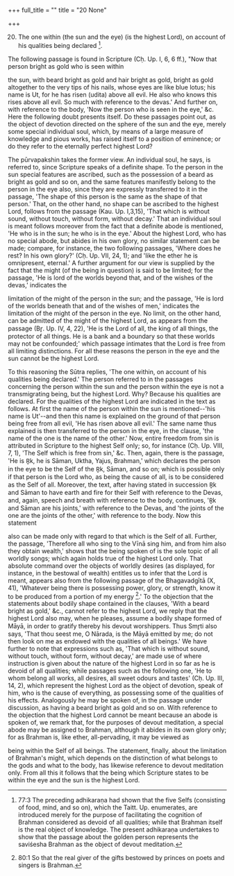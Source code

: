 +++
full_title = ""
title = "20 None"

+++


20. The one within (the sun and the eye) (is the highest Lord), on account of his qualities being declared [^fn_119].

[^fn_119]: 77:3 The preceding adhikaraṇa had shown that the five Selfs (consisting of food, mind, and so on), which the Taitt. Up. enumerates, are introduced merely for the purpose of facilitating the cognition of Brahman considered as devoid of all qualities; while that Brahman  itself is the real object of knowledge. The present adhikaraṇa undertakes to show that the passage about the golden person represents the saviśesha Brahman as the object of devout meditation.

The following passage is found in Scripture (Cḥ. Up. I, 6, 6 ff.), "Now that person bright as gold who is seen within

the sun, with beard bright as gold and hair bright as gold, bright as gold altogether to the very tips of his nails, whose eyes are like blue lotus; his name is Ut, for he has risen (udita) above all evil. He also who knows this rises above all evil. So much with reference to the devas.' And further on, with reference to the body, 'Now the person who is seen in the eye,' &c. Here the following doubt presents itself. Do these passages point out, as the object of devotion directed on the sphere of the sun and the eye, merely some special individual soul, which, by means of a large measure of knowledge and pious works, has raised itself to a position of eminence; or do they refer to the eternally perfect highest Lord?

The pūrvapakshin takes the former view. An individual soul, he says, is referred to, since Scripture speaks of a definite shape. To the person in the sun special features are ascribed, such as the possession of a beard as bright as gold and so on, and the same features manifestly belong to the person in the eye also, since they are expressly transferred to it in the passage, 'The shape of this person is the same as the shape of that person.' That, on the other hand, no shape can be ascribed to the highest Lord, follows from the passage (Kau. Up. I,3,15), 'That which is without sound, without touch, without form, without decay.' That an individual soul is meant follows moreover from the fact that a definite abode is mentioned, 'He who is in the sun; he who is in the eye.' About the highest Lord, who has no special abode, but abides in his own glory, no similar statement can be made; compare, for instance, the two following passages, 'Where does he rest? In his own glory?' (Cḥ. Up. VII, 24, 1); and 'like the ether he is omnipresent, eternal.' A further argument for our view is supplied by the fact that the might (of the being in question) is said to be limited; for the passage, 'He is lord of the worlds beyond that, and of the wishes of the devas,' indicates the

limitation of the might of the person in the sun; and the passage, 'He is lord of the worlds beneath that and of the wishes of men,' indicates the limitation of the might of the person in the eye. No limit, on the other hand, can be admitted of the might of the highest Lord, as appears from the passage (Br̥. Up. IV, 4, 22), 'He is the Lord of all, the king of all things, the protector of all things. He is a bank and a boundary so that these worlds may not be confounded;' which passage intimates that the Lord is free from all limiting distinctions. For all these reasons the person in the eye and the sun cannot be the highest Lord.

To this reasoning the Sūtra replies, 'The one within, on account of his qualities being declared.' The person referred to in the passages concerning the person within the sun and the person within the eye is not a transmigrating being, but the highest Lord. Why? Because his qualities are declared. For the qualities of the highest Lord are indicated in the text as follows. At first the name of the person within the sun is mentioned--'his name is Ut'--and then this name is explained on the ground of that person being free from all evil, 'He has risen above all evil.' The same name thus explained is then transferred to the person in the eye, in the clause, 'the name of the one is the name of the other.' Now, entire freedom from sin is attributed in Scripture to the highest Self only; so, for instance (Cḥ. Up. VIII, 7, 1), 'The Self which is free from sin,' &c. Then, again, there is the passage, 'He is R̥k, he is Sāman, Uktha, Yajus, Brahman,' which declares the person in the eye to be the Self of the R̥k, Sāman, and so on; which is possible only if that person is the Lord who, as being the cause of all, is to be considered as the Self of all. Moreover, the text, after having stated in succession R̥k and Sāman to have earth and fire for their Self with reference to the Devas, and, again, speech and breath with reference to the body, continues, 'R̥k and Sāman are his joints,' with reference to the Devas, and 'the joints of the one are the joints of the other,' with reference to the body. Now this statement

also can be made only with regard to that which is the Self of all. Further, the passage, 'Therefore all who sing to the Vīnā sing him, and from him also they obtain wealth,' shows that the being spoken of is the sole topic of all worldly songs; which again holds true of the highest Lord only. That absolute command over the objects of worldly desires (as displayed, for instance, in the bestowal of wealth) entitles us to infer that the Lord is meant, appears also from the following passage of the Bhagavadgītā (X, 41), 'Whatever being there is possessing power, glory, or strength, know it to be produced from a portion of my energy [^fn_120].' To the objection that the statements about bodily shape contained in the clauses, 'With a beard bright as gold,' &c., cannot refer to the highest Lord, we reply that the highest Lord also may, when he pleases, assume a bodily shape formed of Māyā, in order to gratify thereby his devout worshippers. Thus Smr̥ti also says, 'That thou seest me, O Nārada, is the Māyā emitted by me; do not then look on me as endowed with the qualities of all beings.' We have further to note that expressions such as, 'That which is without sound, without touch, without form, without decay,' are made use of where instruction is given about the nature of the highest Lord in so far as he is devoid of all qualities; while passages such as the following one, 'He to whom belong all works, all desires, all sweet odours and tastes' (Cḥ. Up. III, 14, 2), which represent the highest Lord as the object of devotion, speak of him, who is the cause of everything, as possessing some of the qualities of his effects. Analogously he may be spoken of, in the passage under discussion, as having a beard bright as gold and so on. With reference to the objection that the highest Lord cannot be meant because an abode is spoken of, we remark that, for the purposes of devout meditation, a special abode may be assigned to Brahman, although it abides in its own glory only; for as Brahman is, like ether, all-pervading, it may be viewed as

[^fn_120]: 80:1 So that the real giver of the gifts bestowed by princes on poets and singers is Brahman.

being within the Self of all beings. The statement, finally, about the limitation of Brahman's might, which depends on the distinction of what belongs to the gods and what to the body, has likewise reference to devout meditation only. From all this it follows that the being which Scripture states to be within the eye and the sun is the highest Lord.

